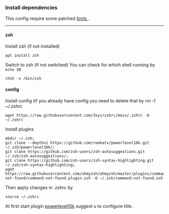 ### Install dependencies
This config require some patched [ fonts ](https://www.nerdfonts.com/).
___
#### zsh 
Install zsh (if not installed)
```
apt install zsh
```
Switch to zsh (if not switched) You can check for which shell running by `echo $0` 
```
chsh -s /bin/zsh
```
#### config
Install config (if you already have config you need to delete that by rm -f ~/.zshrc
```
wget https://raw.githubusercontent.com/3xyz/zshrc/main/.zshrc -O ~/.zshrc
```
Install plugins
```
mkdir ~/.zsh;
git clone --depth=1 https://github.com/romkatv/powerlevel10k.git ~/.zsh/powerlevel10k/;
git clone https://github.com/zsh-users/zsh-autosuggestions.git ~/.zsh/zsh-autosuggestions/;
git clone https://github.com/zsh-users/zsh-syntax-highlighting.git ~/.zsh/zsh-syntax-highlighting;
wget https://raw.githubusercontent.com/ohmyzsh/ohmyzsh/master/plugins/command-not-found/command-not-found.plugin.zsh -O ~/.zsh/command-not-found.zsh
```
Then apply changes in .zshrc by
```
source ~/.zshrc
```
At first start plugin [powerlevel10k](https://github.com/romkatv/powerlevel10k#manual) suggest u to configure title.
